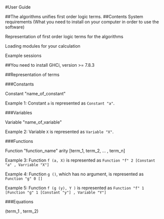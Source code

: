 #User Guide

##The algorithms unifies first order logic terms. 
##Contents
System requirements (What you need to install on your computer in order to use the software)

Representation of first order logic terms for the algorithms

Loading modules for your calculation

Example sessions

##You need to install 
GHCi, version >= 7.8.3




##Representation of terms

###Constants

Constant "name_of_constant"

Example 1: Constant `a` is represented as `Constant "a"`.

###Variables

Variable "name_of_variable"

Example 2: Variable `X` is represented as `Variable "X"`.

###Functions

Function "function_name" arity [term_1, term_2, ... , term_n]

Example 3: Function `f (a, X)` is represented as `Function "f" 2 [Constant "a" , Varriable "X"]`

Example 4: Function `g ()`, which has no argument, is represented as `Function "g" 0 []`

Example 5: Function `f (g (y), Y )` is represented as `Function "f" 1 [Function "g" 1 [Constant "y"] , Variable "Y"]`

###Equations

(term_1 , term_2)


